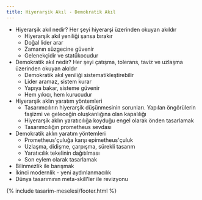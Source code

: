 ```yaml
---
title: Hiyerarşik Akıl - Demokratik Akıl
---
```


- Hiyerarşik akıl nedir? Her şeyi hiyerarşi üzerinden okuyan akıldır
  - Hiyerarşik akıl yeniliği şansa bırakır
  - Doğal lider arar
  - Zamanın süzgecine güvenir
  - Gelenekçidir ve statükocudur
- Demokratik akıl nedir? Her şeyi çatışma, tolerans, taviz ve uzlaşma üzerinden
  okuyan akıldır
  - Demokratik akıl yeniliği sistematikleştirebilir
  - Lider aramaz, sistem kurar
  - Yapıya bakar, sisteme güvenir
  - Hem yıkıcı, hem kurucudur
- Hiyerarşik aklın yaratım yöntemleri
  - Tasarımcılırın hiyerarşik düşünmesinin sorunları. Yapılan öngörülerin
    faşizmi ve geleceğin oluşkanlığına olan kapalılığı
  - Hiyerarşik aklın yaratıcılığa koyduğu engel olarak önden tasarlamak
  - Tasarımcılığın prometheus sevdası
- Demokratik aklın yaratım yöntemleri
  - Prometheus'çuluğa karşı epimetheus'çuluk
  - Uzlaşma, didişme, çarpışma, sürekli tasarım
  - Yaratıcılık tekelinin dağıtılması
  - Son eylem olarak tasarlamak
- Bilinmezlik ile barışmak
- İkinci modernlik - yeni aydınlanmacılık
- Dünya tasarımının meta-skill'ler ile revizyonu

{% include tasarim-meselesi/footer.html %}
